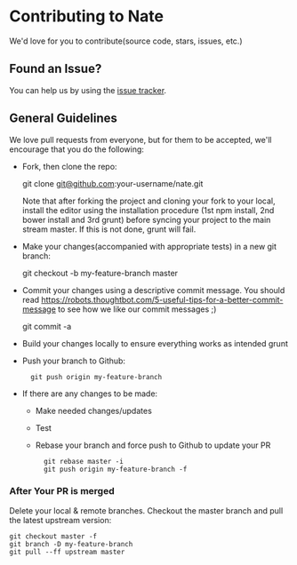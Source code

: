 # Contributing to Nate

We'd love for you to contribute(source code, stars, issues, etc.)

## Found an Issue?

You can help us by using the [issue tracker](issues).

## General Guidelines

We love pull requests from everyone, but for them to be accepted, we'll
encourage that you do the following:

* Fork, then clone the repo:

    git clone git@github.com:your-username/nate.git
    
    Note that after forking the project and cloning your fork to your local, install 
    the editor using the installation procedure (1st npm install, 2nd bower install and 3rd grunt) 
    before syncing your project to the main stream master. If this is not done, grunt will fail.

* Make your changes(accompanied with appropriate tests) in a new git branch:
    
    git checkout -b my-feature-branch master

* Commit your changes using a descriptive commit message. You should read
  https://robots.thoughtbot.com/5-useful-tips-for-a-better-commit-message to see
  how we like our commit messages ;)

    git commit -a

* Build your changes locally to ensure everything works as intended
     grunt

* Push your branch to Github:
        
        git push origin my-feature-branch

* If there are any changes to be made:
  * Make needed changes/updates
  * Test

  * Rebase your branch and force push to Github to update your PR
        
          git rebase master -i
          git push origin my-feature-branch -f

### After Your PR is merged

Delete your local & remote branches. Checkout the master branch and pull the
latest upstream version:
    
    git checkout master -f
    git branch -D my-feature-branch
    git pull --ff upstream master



[issues]: https://github.com/NibbleIT/nate/issues/
